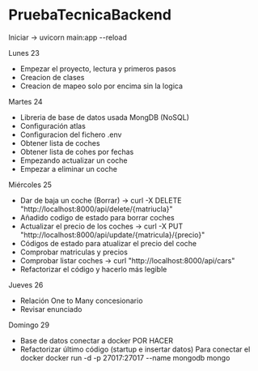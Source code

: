 # PruebaTecnicaBackend
Iniciar -> uvicorn main:app --reload

Lunes 23 
- Empezar el proyecto, lectura y primeros pasos
- Creacion de clases 
- Creacion de mapeo solo por encima sin la logica

Martes 24
- Libreria de base de datos usada MongDB (NoSQL)
- Configuración atlas
- Configuracion del fichero .env 
- Obtener lista de coches
- Obtener lista de cohes por fechas 
- Empezando actualizar un coche
- Empezar a eliminar un coche

Miércoles 25 
- Dar de baja un coche (Borrar) -> curl -X DELETE "http://localhost:8000/api/delete/{matriucla}"
- Añadido codigo de estado para borrar coches 
- Actualizar el precio de los coches -> curl -X PUT "http://localhost:8000/api/update/{matricula}/{precio}"
- Códigos de estado para atualizar el precio del coche 
- Comprobar matriculas y precios 
- Comprobar listar coches -> curl  "http://localhost:8000/api/cars"
- Refactorizar el código y hacerlo más legible 

Jueves 26 
- Relación One to Many concesionario 
- Revisar enunciado 

Domingo 29 
- Base de datos conectar a docker POR HACER
- Refactorizar último código (startup e insertar datos) 
Para conectar el docker docker run -d -p 27017:27017 --name mongodb mongo